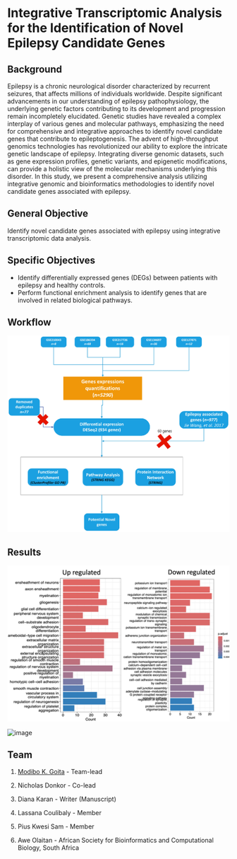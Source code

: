 # Integrative Transcriptomic Analysis for the Identification of Novel Epilepsy Candidate Genes

## Background
Epilepsy is a chronic neurological disorder characterized by recurrent seizures, that affects millions of individuals worldwide. Despite significant advancements in our understanding of epilepsy pathophysiology, the underlying genetic factors contributing to its development and progression remain incompletely elucidated. Genetic studies have revealed a complex interplay of various genes and molecular pathways, emphasizing the need for comprehensive and integrative approaches to identify novel candidate genes that contribute to epileptogenesis.
The advent of high-throughput genomics technologies has revolutionized our ability to explore the intricate genetic landscape of epilepsy. Integrating diverse genomic datasets, such as gene expression profiles, genetic variants, and epigenetic modifications, can provide a holistic view of the molecular mechanisms underlying this disorder. In this study, we present a comprehensive analysis utilizing integrative genomic and bioinformatics methodologies to identify novel candidate genes associated with epilepsy.

## General Objective
Identify novel candidate genes associated with epilepsy using integrative transcriptomic data analysis.

## Specific Objectives
- Identify differentially expressed genes (DEGs) between patients with epilepsy and healthy controls.
- Perform functional enrichment analysis to identify genes that are involved in related biological pathways.

## Workflow
![image](https://github.com/omicscodeathon/epilepsygen/blob/main/figures/Methods.jpeg?raw=true)
## Results
![image](https://github.com/omicscodeathon/epilepsygen/blob/main/figures/GO_plot.jpg)

![image]()
## Team
1. [Modibo K. Goita](https://github.com/mkgoita) - Team-lead

1. Nicholas Donkor - Co-lead
2. Diana Karan - Writer (Manuscript)
3. Lassana Coulibaly - Member
4. Pius Kwesi Sam - Member
5. Awe Olaitan - African Society for Bioinformatics and Computational Biology, South Africa

